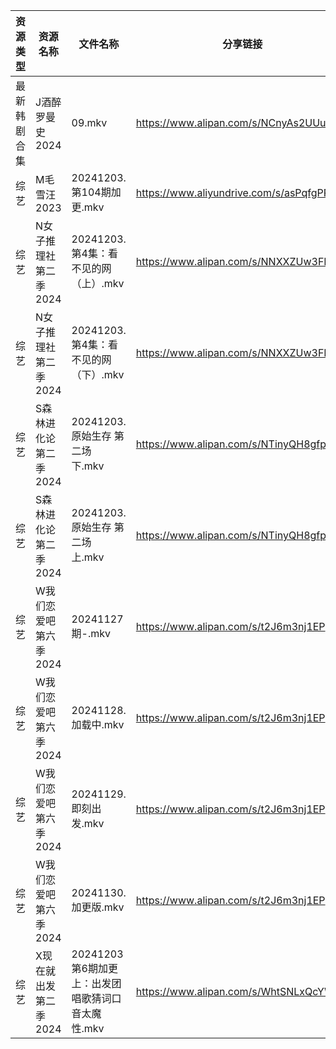 | 资源类型   | 资源名称          | 文件名称                            | 分享链接                                      | 更新时间                |
| ------ | ------------- | ------------------------------- | ----------------------------------------- | ------------------- |
| 最新韩剧合集 | J酒醉罗曼史2024    | 09.mkv                          | https://www.alipan.com/s/NCnyAs2UUuM      | 2024-12-03 00:06:03 |
| 综艺     | M毛雪汪2023      | 20241203.第104期加更.mkv            | https://www.aliyundrive.com/s/asPqfgPRqAg | 2024-12-03 14:07:36 |
| 综艺     | N女子推理社第二季2024 | 20241203.第4集：看不见的网（上）.mkv       | https://www.alipan.com/s/NNXXZUw3FNE      | 2024-12-03 14:07:55 |
| 综艺     | N女子推理社第二季2024 | 20241203.第4集：看不见的网（下）.mkv       | https://www.alipan.com/s/NNXXZUw3FNE      | 2024-12-03 14:07:54 |
| 综艺     | S森林进化论第二季2024 | 20241203.原始生存 第二场  下.mkv        | https://www.alipan.com/s/NTinyQH8gfp      | 2024-12-03 14:08:10 |
| 综艺     | S森林进化论第二季2024 | 20241203.原始生存 第二场 上.mkv         | https://www.alipan.com/s/NTinyQH8gfp      | 2024-12-03 14:08:09 |
| 综艺     | W我们恋爱吧第六季2024 | 20241127期-.mkv                  | https://www.alipan.com/s/t2J6m3nj1EP      | 2024-12-03 14:08:18 |
| 综艺     | W我们恋爱吧第六季2024 | 20241128.加载中.mkv                | https://www.alipan.com/s/t2J6m3nj1EP      | 2024-12-03 14:08:18 |
| 综艺     | W我们恋爱吧第六季2024 | 20241129.即刻出发.mkv               | https://www.alipan.com/s/t2J6m3nj1EP      | 2024-12-03 14:08:17 |
| 综艺     | W我们恋爱吧第六季2024 | 20241130.加更版.mkv                | https://www.alipan.com/s/t2J6m3nj1EP      | 2024-12-03 14:08:17 |
| 综艺     | X现在就出发第二季2024 | 20241203第6期加更上：出发团唱歌猜词口音太魔性.mkv | https://www.alipan.com/s/WhtSNLxQcYW      | 2024-12-03 14:08:35 |
